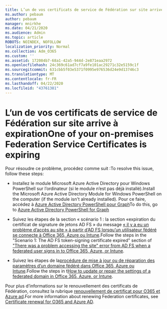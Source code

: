 ```yaml
---
title: L’un de vos certificats de service de Fédération sur site arrive à expiration
ms.author: pebaum
author: pebaum
manager: mnirkhe
ms.date: 04/21/2020
ms.audience: Admin
ms.topic: article
ROBOTS: NOINDEX, NOFOLLOW
localization_priority: Normal
ms.collection: Adm_O365
ms.custom: ''
ms.assetid: 172084b7-68a1-42a5-944d-2e871eaa2972
ms.openlocfilehash: 24c369c61ad7cf7a9fe101ac29271c32e5159c1f
ms.sourcegitcommit: 631cbb5f03e5371f0995e976536d24e9d13746c3
ms.translationtype: MT
ms.contentlocale: fr-FR
ms.lasthandoff: 04/22/2020
ms.locfileid: "43761381"
---
```

# <a name="one-of-your-on-premises-federation-service-certificates-is-expiring"></a><span data-ttu-id="cb38c-102">L’un de vos certificats de service de Fédération sur site arrive à expiration</span><span class="sxs-lookup"><span data-stu-id="cb38c-102">One of your on-premises Federation Service Certificates is expiring</span></span>

<span data-ttu-id="cb38c-103">Pour résoudre ce problème, procédez comme suit :</span><span class="sxs-lookup"><span data-stu-id="cb38c-103">To resolve this issue, follow these steps:</span></span>
  
- <span data-ttu-id="cb38c-104">Installez le module Microsoft Azure Active Directory pour Windows PowerShell sur l’ordinateur (si le module n’est pas déjà installé).</span><span class="sxs-lookup"><span data-stu-id="cb38c-104">Install the Microsoft Azure Active Directory Module for Windows PowerShell on the computer (if the module isn't already installed).</span></span> <span data-ttu-id="cb38c-105">Pour ce faire, accédez à [Azure Active Directory PowerShell pour Graph](https://docs.microsoft.com/powershell/azure/active-directory/install-adv2?view=azureadps-2.0)</span><span class="sxs-lookup"><span data-stu-id="cb38c-105">To do this, go to [Azure Active Directory PowerShell for Graph ](https://docs.microsoft.com/powershell/azure/active-directory/install-adv2?view=azureadps-2.0)</span></span>
    
- <span data-ttu-id="cb38c-106">Suivez les étapes de la section « scénario 1 : la section «expiration du certificat de signature de jetons AD FS » du message [« il y a eu un problème d’accès au site » à partir d’AD FS lorsqu’un utilisateur fédéré se connecte à Office 365, Azure ou Intune](https://support.microsoft.com/help/2713898/there-was-a-problem-accessing-the-site-error-from-ad-fs-when-a-federat).</span><span class="sxs-lookup"><span data-stu-id="cb38c-106">Follow the steps in the "Scenario 1: The AD FS token-signing certificate expired" section of ["There was a problem accessing the site" error from AD FS when a federated user signs in to Office 365, Azure, or Intune](https://support.microsoft.com/help/2713898/there-was-a-problem-accessing-the-site-error-from-ad-fs-when-a-federat).</span></span>
    
- <span data-ttu-id="cb38c-107">Suivez les étapes de la[procédure de mise à jour ou de réparation des paramètres d’un domaine fédéré dans Office 365, Azure ou Intune](https://support.microsoft.com/help/2647048/how-to-update-or-repair-the-settings-of-a-federated-domain-in-office-3).</span><span class="sxs-lookup"><span data-stu-id="cb38c-107">Follow the steps in t[How to update or repair the settings of a federated domain in Office 365, Azure, or Intune](https://support.microsoft.com/help/2647048/how-to-update-or-repair-the-settings-of-a-federated-domain-in-office-3).</span></span>
    
<span data-ttu-id="cb38c-108">Pour plus d’informations sur le renouvellement des certificats de Fédération, consultez la rubrique [renouvellement de certificat pour O365 et Azure ad](https://docs.microsoft.com/azure/active-directory/connect/active-directory-aadconnect-o365-certs).</span><span class="sxs-lookup"><span data-stu-id="cb38c-108">For more information about renewing Federation certificates, see [Certificate renewal for O365 and Azure AD](https://docs.microsoft.com/azure/active-directory/connect/active-directory-aadconnect-o365-certs).</span></span>
  

